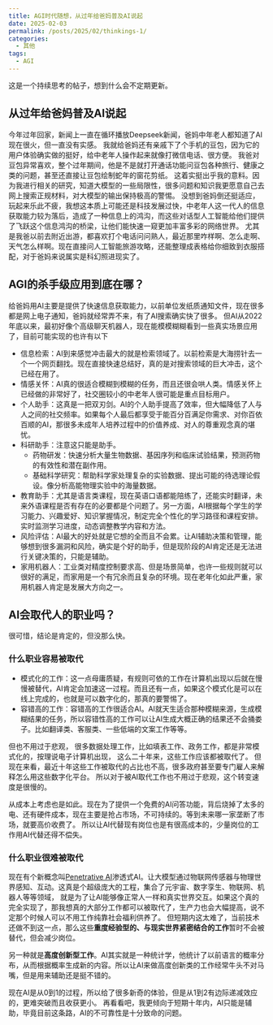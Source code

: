 ```yaml
---
title: AGI时代随想，从过年给爸妈普及AI说起
date: 2025-02-03
permalink: /posts/2025/02/thinkings-1/
categories:
  - 其他
tags:
  - AGI
---
```


这是一个持续思考的帖子，想到什么会不定期更新。

## 从过年给爸妈普及AI说起

今年过年回家，新闻上一直在循环播放Deepseek新闻，爸妈中年老人都知道了AI现在很火，但一直没有实感。
我就给爸妈还有亲戚下了个手机的豆包，因为它的用户体验确实做的挺好，给中老年人操作起来就像打微信电话、很方便。
我爸对豆包异常喜欢，整个过年期间，他是不是就打开通话功能问豆包各种旅行、健康之类的问题，甚至还直接让豆包绘制蛇年的窗花剪纸。
这着实挺出乎我的意料。因为我进行相关的研究，知道大模型的一些局限性，很多问题和知识我更愿意自己去网上搜索正规材料，对大模型的输出保持极高的警惕。
没想到爸妈倒还挺适应，玩起来乐此不疲，我想这本质上可能还是科技发展过快，中老年人这一代人的信息获取能力较为落后，造成了一种信息上的鸿沟，而这些对话型人工智能给他们提供了飞跃这个信息鸿沟的桥梁，让他们能快速一窥更加丰富多彩的网络世界。
尤其是我爸以前去附近出游，都喜欢打个电话问问熟人，最近那里咋样啊、怎么走啊、天气怎么样啊。现在直接问人工智能旅游攻略，还能整理成表格给你细致到衣服搭配，对于爸妈来说属实是科幻照进现实了。


## AGI的杀手级应用到底在哪？

给爸妈用AI主要是提供了快速信息获取能力，以前单位发纸质通知文件，现在很多都是网上电子通知，爸妈就经常弄不来，有了AI搜索确实快了很多。
但AI从2022年底以来，最初好像个高级聊天机器人，现在能模模糊糊看到一些真实场景应用了，目前可能实现的也许有以下

- 信息检索：AI到来感觉冲击最大的就是检索领域了。以前检索是大海捞针去一个一个网页翻找。现在直接快速总结好，真的是对搜索领域的巨大冲击，这个已经在用了。
- 情感关怀：AI真的很适合模糊到模糊的任务，而且还很会哄人类。情感关怀上已经做的非常好了，社交圈较小的中老年人很可能是重点目标用户。
- 个人助手：这真是一把双刃剑。AI的个人助手提高了效率，但大幅降低了人与人之间的社交频率。如果每个人最后都享受于能百分百满足你需求、对你百依百顺的AI，那很多未成年人培养过程中的价值养成、对人的尊重观念真的堪忧。
- 科研助手：注意这只能是助手。
  - 药物研发：快速分析大量生物数据、基因序列和临床试验结果，预测药物的有效性和潜在副作用。
  - 基础科学研究：帮助科学家处理复杂的实验数据、提出可能的待选理论假设。像分析高能物理实验中的海量数据。
- 教育助手：尤其是语言类课程，现在英语口语都能陪练了，还能实时翻译，未来外语课程是否有存在的必要都是个问题了。另一方面，AI根据每个学生的学习能力、兴趣爱好、知识掌握情况，制定完全个性化的学习路径和课程安排。实时监测学习进度，动态调整教学内容和方法。
- 风险评估：AI最大的好处就是它想的全而且不会累。让AI辅助决策和管理，能够想到很多漏洞和风险，确实是个好的助手，但是现阶段的AI肯定还是无法进行关键决策的，只能是辅助。
- 家用机器人：工业类对精度控制要求高、但是场景简单，也许一些规则就可以很好的满足，而家用是一个有冗余而且复杂的环境。现在老年化如此严重，家用机器人肯定是发展大方向之一。



## AI会取代人的职业吗？

很可惜，结论是肯定的，但没那么快。

### 什么职业容易被取代

- 模式化的工作：这一点母庸质疑，有规则可依的工作在计算机出现以后就在慢慢被替代，AI肯定会加速这一过程。而且还有一点，如果这个模式化是可以在线上完成的，也就是可以数字化的，那真的要警惕了。
- 容错高的工作：容错高的工作很适合AI。AI就天生适合那种模糊来源，生成模糊结果的任务，所以容错性高的工作可以让AI生成大概正确的结果还不会捅娄子。比如翻译类、客服类、一些低端的文案工作等等。

但也不用过于悲观，
很多数据处理工作，比如填表工作、政务工作，都是非常模式化的，按理说电子计算机出现，
这么二十年来，这些工作应该都被取代了。
但现在来看，最近十年这些工作被取代的占比也不高，很多政府甚至要专门雇人来解释怎么用这些数字化平台。
所以对于被AI取代工作也不用过于悲观，这个转变速度是很慢的。

从成本上考虑也是如此。现在为了提供一个免费的AI问答功能，背后烧掉了太多的电、还有硬件成本，现在主要是抢占市场，不可持续的。等到未来哪一家垄断了市场，就要高价收费了。
所以让AI代替现有岗位也是有很高成本的，少量岗位的工作用AI代替还得不偿失。


### 什么职业很难被取代

现在有个新概念叫[Penetrative AI](https://arxiv.org/abs/2310.09605)渗透式AI。让大模型通过物联网传感器与物理世界感知、互动。这真是个超级庞大的工程，集合了元宇宙、数字孪生、物联网、机器人等等领域，
就是为了让AI能够像正常人一样和真实世界交互。如果这个真的完全实现了，那我想真的大部分工作都可以被取代了，生产力也会大幅提高，说不定那个时候人可以不用工作纯靠社会福利供养了。
但短期内这太难了，当前技术还做不到这一点，那么这些**重度经验型的、与现实世界紧密结合的工作**暂时不会被替代，但会减少岗位。

另一种就是**高度创新型工作**。AI其实就是一种统计学，他统计了以前语言的概率分布，从而根据概率生成新的内容。所以让AI来做高度创新类的工作经常牛头不对马嘴，但是用来辅助还是挺不错的。

现在AI是从0到1的过程，所以给了很多新奇的体验，但是从1到2有边际递减效应的，更难突破而且收获更小。
再看看吧，我更倾向于短期十年内，AI只能是辅助，毕竟目前这条路，AI的不可靠性是十分致命的问题。


<div id="gitalk-container"></div>

<script src="https://cdn.jsdelivr.net/npm/gitalk@1/dist/gitalk.min.js"></script>
  
<script type="text/javascript">
const gitalk = new Gitalk({
  clientID: 'Ov23li0XSHAx8yQBQFoX',
  clientSecret: 'f2625bb6b317b2420b45e84abbfdd1610a80ce86',
  repo: 'blog-comments',
  owner: 'VincentZZZZZ',
  admin: ['VincentZZZZZ'],
  id: location.pathname,
  distractionFreeMode: false
})

gitalk.render('gitalk-container')
</script>
